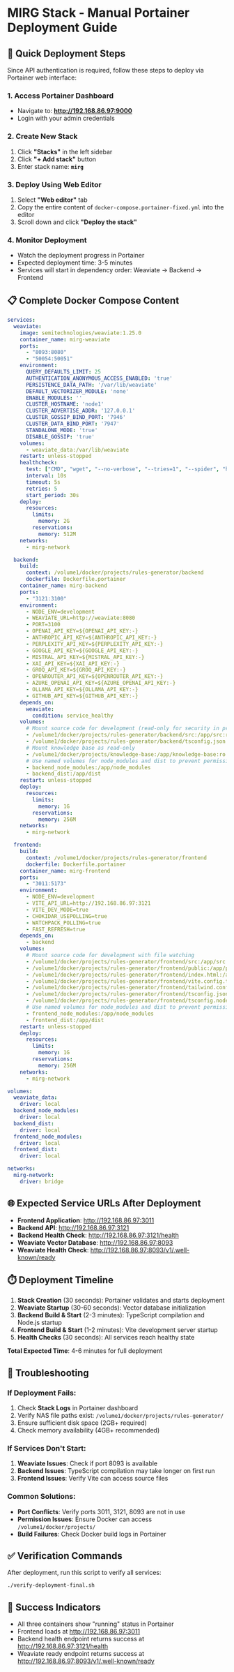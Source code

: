 # MIRG Stack - Manual Portainer Deployment Guide

## 🎯 Quick Deployment Steps

Since API authentication is required, follow these steps to deploy via Portainer web interface:

### 1. Access Portainer Dashboard
- Navigate to: **http://192.168.86.97:9000**
- Login with your admin credentials

### 2. Create New Stack
1. Click **"Stacks"** in the left sidebar
2. Click **"+ Add stack"** button
3. Enter stack name: **`mirg`**

### 3. Deploy Using Web Editor
1. Select **"Web editor"** tab
2. Copy the entire content of `docker-compose.portainer-fixed.yml` into the editor
3. Scroll down and click **"Deploy the stack"**

### 4. Monitor Deployment
- Watch the deployment progress in Portainer
- Expected deployment time: 3-5 minutes
- Services will start in dependency order: Weaviate → Backend → Frontend

## 📋 Complete Docker Compose Content

```yaml
services:
  weaviate:
    image: semitechnologies/weaviate:1.25.0
    container_name: mirg-weaviate
    ports:
      - "8093:8080"
      - "50054:50051"
    environment:
      QUERY_DEFAULTS_LIMIT: 25
      AUTHENTICATION_ANONYMOUS_ACCESS_ENABLED: 'true'
      PERSISTENCE_DATA_PATH: '/var/lib/weaviate'
      DEFAULT_VECTORIZER_MODULE: 'none'
      ENABLE_MODULES: ''
      CLUSTER_HOSTNAME: 'node1'
      CLUSTER_ADVERTISE_ADDR: '127.0.0.1'
      CLUSTER_GOSSIP_BIND_PORT: '7946'
      CLUSTER_DATA_BIND_PORT: '7947'
      STANDALONE_MODE: 'true'
      DISABLE_GOSSIP: 'true'
    volumes:
      - weaviate_data:/var/lib/weaviate
    restart: unless-stopped
    healthcheck:
      test: ["CMD", "wget", "--no-verbose", "--tries=1", "--spider", "http://localhost:8080/v1/.well-known/ready"]
      interval: 10s
      timeout: 5s
      retries: 5
      start_period: 30s
    deploy:
      resources:
        limits:
          memory: 2G
        reservations:
          memory: 512M
    networks:
      - mirg-network

  backend:
    build:
      context: /volume1/docker/projects/rules-generator/backend
      dockerfile: Dockerfile.portainer
    container_name: mirg-backend
    ports:
      - "3121:3100"
    environment:
      - NODE_ENV=development
      - WEAVIATE_URL=http://weaviate:8080
      - PORT=3100
      - OPENAI_API_KEY=${OPENAI_API_KEY:-}
      - ANTHROPIC_API_KEY=${ANTHROPIC_API_KEY:-}
      - PERPLEXITY_API_KEY=${PERPLEXITY_API_KEY:-}
      - GOOGLE_API_KEY=${GOOGLE_API_KEY:-}
      - MISTRAL_API_KEY=${MISTRAL_API_KEY:-}
      - XAI_API_KEY=${XAI_API_KEY:-}
      - GROQ_API_KEY=${GROQ_API_KEY:-}
      - OPENROUTER_API_KEY=${OPENROUTER_API_KEY:-}
      - AZURE_OPENAI_API_KEY=${AZURE_OPENAI_API_KEY:-}
      - OLLAMA_API_KEY=${OLLAMA_API_KEY:-}
      - GITHUB_API_KEY=${GITHUB_API_KEY:-}
    depends_on:
      weaviate:
        condition: service_healthy
    volumes:
      # Mount source code for development (read-only for security in production)
      - /volume1/docker/projects/rules-generator/backend/src:/app/src:ro
      - /volume1/docker/projects/rules-generator/backend/tsconfig.json:/app/tsconfig.json:ro
      # Mount knowledge base as read-only
      - /volume1/docker/projects/knowledge-base:/app/knowledge-base:ro
      # Use named volumes for node_modules and dist to prevent permission issues
      - backend_node_modules:/app/node_modules
      - backend_dist:/app/dist
    restart: unless-stopped
    deploy:
      resources:
        limits:
          memory: 1G
        reservations:
          memory: 256M
    networks:
      - mirg-network

  frontend:
    build:
      context: /volume1/docker/projects/rules-generator/frontend
      dockerfile: Dockerfile.portainer
    container_name: mirg-frontend
    ports:
      - "3011:5173"
    environment:
      - NODE_ENV=development
      - VITE_API_URL=http://192.168.86.97:3121
      - VITE_DEV_MODE=true
      - CHOKIDAR_USEPOLLING=true
      - WATCHPACK_POLLING=true
      - FAST_REFRESH=true
    depends_on:
      - backend
    volumes:
      # Mount source code for development with file watching
      - /volume1/docker/projects/rules-generator/frontend/src:/app/src:ro
      - /volume1/docker/projects/rules-generator/frontend/public:/app/public:ro
      - /volume1/docker/projects/rules-generator/frontend/index.html:/app/index.html:ro
      - /volume1/docker/projects/rules-generator/frontend/vite.config.ts:/app/vite.config.ts:ro
      - /volume1/docker/projects/rules-generator/frontend/tailwind.config.js:/app/tailwind.config.js:ro
      - /volume1/docker/projects/rules-generator/frontend/tsconfig.json:/app/tsconfig.json:ro
      - /volume1/docker/projects/rules-generator/frontend/tsconfig.node.json:/app/tsconfig.node.json:ro
      # Use named volumes for node_modules and dist to prevent permission issues
      - frontend_node_modules:/app/node_modules
      - frontend_dist:/app/dist
    restart: unless-stopped
    deploy:
      resources:
        limits:
          memory: 1G
        reservations:
          memory: 256M
    networks:
      - mirg-network

volumes:
  weaviate_data:
    driver: local
  backend_node_modules:
    driver: local
  backend_dist:
    driver: local
  frontend_node_modules:
    driver: local
  frontend_dist:
    driver: local

networks:
  mirg-network:
    driver: bridge
```

## 🌐 Expected Service URLs After Deployment

- **Frontend Application**: http://192.168.86.97:3011
- **Backend API**: http://192.168.86.97:3121
- **Backend Health Check**: http://192.168.86.97:3121/health
- **Weaviate Vector Database**: http://192.168.86.97:8093
- **Weaviate Health Check**: http://192.168.86.97:8093/v1/.well-known/ready

## ⏱️ Deployment Timeline

1. **Stack Creation** (30 seconds): Portainer validates and starts deployment
2. **Weaviate Startup** (30-60 seconds): Vector database initialization
3. **Backend Build & Start** (2-3 minutes): TypeScript compilation and Node.js startup
4. **Frontend Build & Start** (1-2 minutes): Vite development server startup
5. **Health Checks** (30 seconds): All services reach healthy state

**Total Expected Time**: 4-6 minutes for full deployment

## 🔧 Troubleshooting

### If Deployment Fails:
1. Check **Stack Logs** in Portainer dashboard
2. Verify NAS file paths exist: `/volume1/docker/projects/rules-generator/`
3. Ensure sufficient disk space (2GB+ required)
4. Check memory availability (4GB+ recommended)

### If Services Don't Start:
1. **Weaviate Issues**: Check if port 8093 is available
2. **Backend Issues**: TypeScript compilation may take longer on first run
3. **Frontend Issues**: Verify Vite can access source files

### Common Solutions:
- **Port Conflicts**: Verify ports 3011, 3121, 8093 are not in use
- **Permission Issues**: Ensure Docker can access `/volume1/docker/projects/`
- **Build Failures**: Check Docker build logs in Portainer

## ✅ Verification Commands

After deployment, run this script to verify all services:

```bash
./verify-deployment-final.sh
```

## 🎉 Success Indicators

- All three containers show "running" status in Portainer
- Frontend loads at http://192.168.86.97:3011
- Backend health endpoint returns success at http://192.168.86.97:3121/health  
- Weaviate ready endpoint returns success at http://192.168.86.97:8093/v1/.well-known/ready